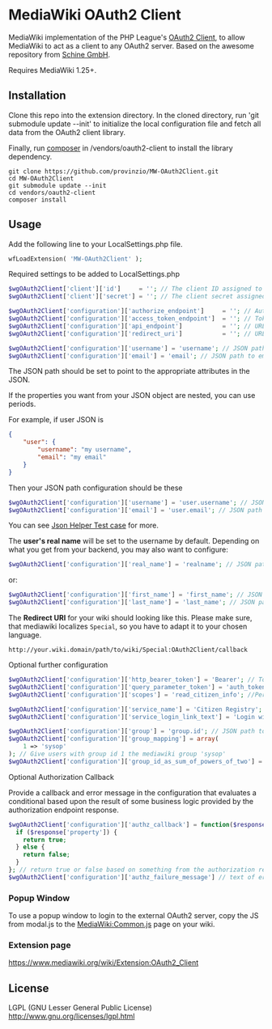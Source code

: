 # MediaWiki OAuth2 Client
MediaWiki implementation of the PHP League's [OAuth2 Client](https://github.com/thephpleague/oauth2-client), to allow MediaWiki to act as a client to any OAuth2 server.
Based on the awesome repository from [Schine GmbH](https://www.star-made.org/).

Requires MediaWiki 1.25+.

## Installation

Clone this repo into the extension directory. In the cloned directory, run 'git submodule update --init' to initialize the local configuration file and fetch all data from the OAuth2 client library.

Finally, run [composer](https://getcomposer.org/) in /vendors/oauth2-client to install the library dependency.

```
git clone https://github.com/provinzio/MW-OAuth2Client.git
cd MW-OAuth2Client
git submodule update --init
cd vendors/oauth2-client
composer install
```

## Usage

Add the following line to your LocalSettings.php file.

```php
wfLoadExtension( 'MW-OAuth2Client' );
```

Required settings to be added to LocalSettings.php

```php
$wgOAuth2Client['client']['id']     = ''; // The client ID assigned to you by the provider
$wgOAuth2Client['client']['secret'] = ''; // The client secret assigned to you by the provider

$wgOAuth2Client['configuration']['authorize_endpoint']     = ''; // Authorization URL
$wgOAuth2Client['configuration']['access_token_endpoint']  = ''; // Token URL
$wgOAuth2Client['configuration']['api_endpoint']           = ''; // URL to fetch user JSON
$wgOAuth2Client['configuration']['redirect_uri']           = ''; // URL for OAuth2 server to redirect to

$wgOAuth2Client['configuration']['username'] = 'username'; // JSON path to username
$wgOAuth2Client['configuration']['email'] = 'email'; // JSON path to email
```

The JSON path should be set to point to the appropriate attributes in the JSON.

If the properties you want from your JSON object are nested, you can use periods.

For example, if user JSON is

```json
{
    "user": {
        "username": "my username",
        "email": "my email"
    }
}
```

Then your JSON path configuration should be these

```php
$wgOAuth2Client['configuration']['username'] = 'user.username'; // JSON path to username
$wgOAuth2Client['configuration']['email'] = 'user.email'; // JSON path to email
```

You can see [Json Helper Test case](./tests/phpunit/JsonHelperTest.php) for more.

The **user's real name** will be set to the username by default.
Depending on what you get from your backend, you may also want to configure:
```php
$wgOAuth2Client['configuration']['real_name'] = 'realname'; // JSON path to real name
```
or:
```php
$wgOAuth2Client['configuration']['first_name'] = 'first_name'; // JSON path to first name
$wgOAuth2Client['configuration']['last_name'] = 'last_name'; // JSON path to last name
```

The **Redirect URI** for your wiki should looking like this.
Please make sure, that mediawiki localizes `Special`, so you have to adapt it to your chosen language.

```
http://your.wiki.domain/path/to/wiki/Special:OAuth2Client/callback
```

Optional further configuration

```php
$wgOAuth2Client['configuration']['http_bearer_token'] = 'Bearer'; // Token to use in HTTP Authentication
$wgOAuth2Client['configuration']['query_parameter_token'] = 'auth_token'; // query parameter to use
$wgOAuth2Client['configuration']['scopes'] = 'read_citizen_info'; //Permissions

$wgOAuth2Client['configuration']['service_name'] = 'Citizen Registry'; // the name of your service
$wgOAuth2Client['configuration']['service_login_link_text'] = 'Login with StarMade'; // the text of the login link

$wgOAuth2Client['configuration']['group'] = 'group.id'; // JSON path to group id, if set group_mapping is also required
$wgOAuth2Client['configuration']['group_mapping'] = array(
	1 => 'sysop'
); // Give users with group id 1 the mediawiki group 'sysop'
$wgOAuth2Client['configuration']['group_id_as_sum_of_powers_of_two'] = True; // group_id from oauth server are given as power of two. The given group.id is the sum of all groups the user is in. (e.g. group 8 and 16 returns "group id" 24)
```

Optional Authorization Callback

Provide a callback and error message in the configuration that evaluates a conditional based upon the result of some business logic provided by the authorization endpoint response.

```php
$wgOAuth2Client['configuration']['authz_callback'] = function($response) {
  if ($response['property']) {
    return true;
  } else {
    return false;
  }
}; // return true or false based on something from the authorization response
$wgOAuth2Client['configuration']['authz_failure_message'] // text of error message
```



### Popup Window
To use a popup window to login to the external OAuth2 server, copy the JS from modal.js to the [MediaWiki:Common.js](https://www.mediawiki.org/wiki/Manual:Interface/JavaScript) page on your wiki.

### Extension page
https://www.mediawiki.org/wiki/Extension:OAuth2_Client

## License
LGPL (GNU Lesser General Public License) http://www.gnu.org/licenses/lgpl.html
